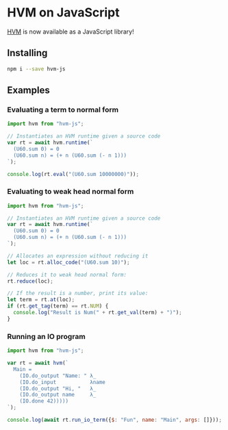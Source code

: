 HVM on JavaScript
=================

[HVM](https://github.com/kindelia/hvm) is now available as a JavaScript library!

Installing
----------

```bash
npm i --save hvm-js
```

Examples
--------

### Evaluating a term to normal form

```javascript
import hvm from "hvm-js";

// Instantiates an HVM runtime given a source code
var rt = await hvm.runtime(`
  (U60.sum 0) = 0
  (U60.sum n) = (+ n (U60.sum (- n 1)))
`);

console.log(rt.eval("(U60.sum 10000000)"));
```


### Evaluating to weak head normal form

```javascript
import hvm from "hvm-js";

// Instantiates an HVM runtime given a source code
var rt = await hvm.runtime(`
  (U60.sum 0) = 0
  (U60.sum n) = (+ n (U60.sum (- n 1)))
`);

// Allocates an expression without reducing it
let loc = rt.alloc_code("(U60.sum 10)");

// Reduces it to weak head normal form:
rt.reduce(loc);

// If the result is a number, print its value:
let term = rt.at(loc);
if (rt.get_tag(term) == rt.NUM) {
  console.log("Result is Num(" + rt.get_val(term) + ")");
}
```

### Running an IO program

```javascript
import hvm from "hvm-js";

var rt = await hvm(`
  Main =
    (IO.do_output "Name: " λ_
    (IO.do_input           λname
    (IO.do_output "Hi, "   λ_
    (IO.do_output name     λ_
    (IO.done 42)))))
`);

console.log(await rt.run_io_term({$: "Fun", name: "Main", args: []}));
```
